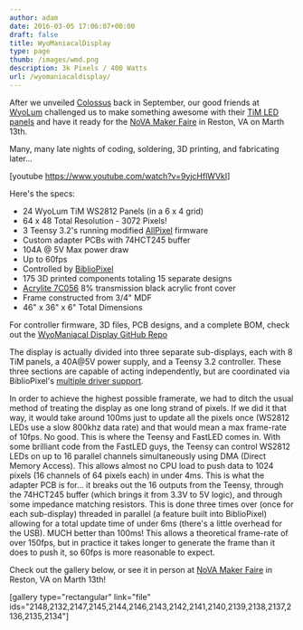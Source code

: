```yaml
---
author: adam
date: 2016-03-05 17:06:07+00:00
draft: false
title: WyoManiacalDisplay
type: page
thumb: /images/wmd.png
description: 3k Pixels / 400 Watts
url: /wyomaniacaldisplay/
---
```


After we unveiled [Colossus](/Colossus) back in September, our good friends at [WyoLum](http://WyoLum.com) challenged us to make something awesome with their [TiM LED panels](http://www.seeedstudio.com/depot/TiM-p-1516.html) and have it ready for the [NoVA Maker Faire](http://makerfairenova.com/) in Reston, VA on Marth 13th.

Many, many late nights  of coding, soldering, 3D printing, and fabricating later...

[youtube https://www.youtube.com/watch?v=9yjcHflWVkI]

Here's the specs:




  * 24 WyoLum TiM WS2812 Panels (in a 6 x 4 grid)
  * 64 x 48 Total Resolution - 3072 Pixels!
  * 3 Teensy 3.2's running modified [AllPixel](/AllPixel) firmware
  * Custom adapter PCBs with 74HCT245 buffer
  * 104A @ 5V Max power draw
  * Up to 60fps
  * Controlled by [BiblioPixel](/BiblioPixel)
  * 175 3D printed components totaling 15 separate designs
  * [Acrylite 7C056](https://www.acrylite-shop.com/US/us/extruded-f0p5v3qaql1/acrylite-extruded-ff-grey-7c056-gt-ckhtgnt8efh~p.html) 8% transmission black acrylic front cover
  * Frame constructed from 3/4" MDF
  * 46" x 36" x 6" Total Dimensions


For controller firmware, 3D files, PCB designs, and a complete BOM, check out the [WyoManiacal Display GitHub Repo](https://github.com/ManiacalLabs/WyoManiacalDisplay)

The display is actually divided into three separate sub-displays, each with 8 TiM panels, a 40A@5V power supply, and a Teensy 3.2 controller. These three sections are capable of acting independently, but are coordinated via BiblioPixel's [multiple driver support](https://github.com/ManiacalLabs/BiblioPixel/wiki/Multiple-Driver-Support).

In order to achieve the highest possible framerate, we had to ditch the usual method of treating the display as one long strand of pixels. If we did it that way, it would take around 100ms just to update all the pixels once (WS2812 LEDs use a slow 800khz data rate) and that would mean a max frame-rate of 10fps. No good. This is where the Teensy and FastLED comes in. With some brilliant code from the FastLED guys, the Teensy can control WS2812 LEDs on up to 16 parallel channels simultaneously using DMA (Direct Memory Access). This allows almost no CPU load to push data to 1024 pixels (16 channels of 64 pixels each) in under 4ms. This is what the adapter PCB is for... it breaks out the 16 outputs from the Teensy, through the 74HCT245 buffer (which brings it from 3.3V to 5V logic), and through some impedance matching resistors.  This is done three times over (once for each sub-display) threaded in parallel (a feature built into BiblioPixel) allowing for a total update time of under 6ms (there's a little overhead for the USB). MUCH better than 100ms! This allows a theoretical frame-rate of over 150fps, but in practice it takes longer to generate the frame than it does to push it, so 60fps is more reasonable to expect.

Check out the gallery below, or see it in person at [NoVA Maker Faire](http://makerfairenova.com/) in Reston, VA on Marth 13th!

[gallery type="rectangular" link="file" ids="2148,2132,2147,2145,2144,2146,2143,2142,2141,2140,2139,2138,2137,2136,2135,2134"]
